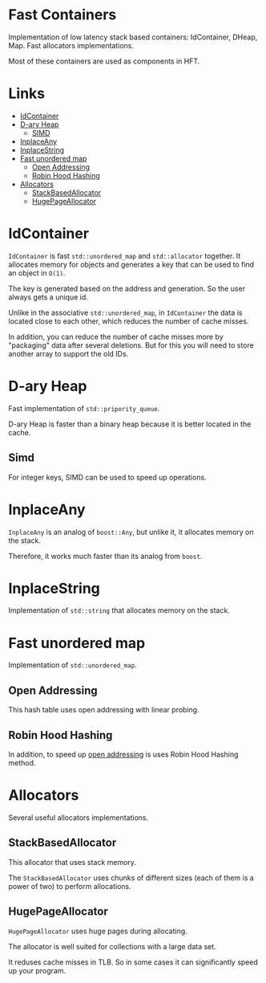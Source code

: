 # Fast Containers
Implementation of low latency stack based containers: IdContainer, DHeap, Map. Fast allocators implementations.

Most of these containers are used as components in HFT.

# Links

+ [IdContainer](#id_container)
+ [D-ary Heap](#d_heap)
    * [SIMD](#d_heap_simd)
+ [InplaceAny](#inplace_any)
+ [InplaceString](#inplace_string)
+ [Fast unordered map](#map)
    * [Open Addressing](#map_addressing)
    * [Robin Hood Hashing](#map_hashing)
+ [Allocators](#allocators)
    * [StackBasedAllocator](#stack_allocator)
    * [HugePageAllocator](#huge_page_allocator)

# <a name="id_container"></a>IdContainer
`IdContainer` is fast `std::unordered_map` and `std::allocator` together. It allocates memory for objects and generates a key that can be used to find an object in `O(1)`.

The key is generated based on the address and generation. So the user always gets a unique id.

Unlike in the associative `std::unordered_map`, in `IdContainer` the data is located close to each other, which reduces the number of cache misses.

In addition, you can reduce the number of cache misses more by "packaging" data after several deletions. But for this you will need to store another array to support the old IDs.

# <a name="d_heap"></a>D-ary Heap
Fast implementation of `std::pripority_queue`.

D-ary Heap is faster than a binary heap because it is better located in the cache.

## <a name="d_heap_simd"></a>Simd
For integer keys, SIMD can be used to speed up operations.

# <a name="inplace_any"></a>InplaceAny
`InplaceAny` is an analog of `boost::Any`, but unlike it, it allocates memory on the stack.

Therefore, it works much faster than its analog from `boost`.

# <a name="inplace_string"></a>InplaceString
Implementation of `std::string` that allocates memory on the stack.

# <a name="map"></a>Fast unordered map
Implementation of `std::unordered_map`.

## <a name="map_addressing"></a>Open Addressing
This hash table uses open addressing with linear probing.

## <a name="map_hashing"></a>Robin Hood Hashing
In addition, to speed up [open addressing](#map_addressing) is uses Robin Hood Hashing method.

# Allocators
Several useful allocators implementations.

## <a name="stack_allocator"></a>StackBasedAllocator
This allocator that uses stack memory.

The `StackBasedAllocator` uses chunks of different sizes (each of them is a power of two) to perform allocations.

## <a name="huge_page_allocator"></a>HugePageAllocator
`HugePageAllocator` uses huge pages during allocating.

The allocator is well suited for collections with a large data set.

It reduses cache misses in TLB. So in some cases it can significantly speed up your program.


